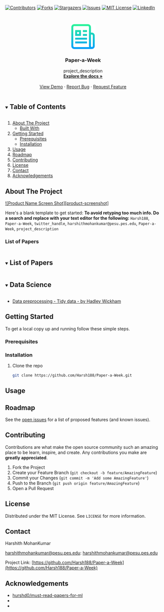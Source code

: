 <!--
*** Thanks for checking out the Best-README-Template. If you have a suggestion
*** that would make this better, please fork the repo and create a pull request
*** or simply open an issue with the tag "enhancement".
*** Thanks again! Now go create something AMAZING! :D
***
***
***
*** To avoid retyping too much info. Do a search and replace for the following:
*** Harsh188, Paper-a-Week, twitter_handle, harshithmohankumar@pesu.pes.edu, Paper-a-Week, project_description
-->



<!-- PROJECT SHIELDS -->
<!--
*** I'm using markdown "reference style" links for readability.
*** Reference links are enclosed in brackets [ ] instead of parentheses ( ).
*** See the bottom of this document for the declaration of the reference variables
*** for contributors-url, forks-url, etc. This is an optional, concise syntax you may use.
*** https://www.markdownguide.org/basic-syntax/#reference-style-links
-->
[![Contributors][contributors-shield]][contributors-url]
[![Forks][forks-shield]][forks-url]
[![Stargazers][stars-shield]][stars-url]
[![Issues][issues-shield]][issues-url]
[![MIT License][license-shield]][license-url]
[![LinkedIn][linkedin-shield]][linkedin-url]



<!-- PROJECT LOGO -->
<br />
<p align="center">
  <a href="https://github.com/Harsh188/Paper-a-Week">
    <img src="images/logo.png" alt="Logo" width="80" height="80">
  </a>

  <h3 align="center">Paper-a-Week</h3>

  <p align="center">
    project_description
    <br />
    <a href="https://github.com/Harsh188/Paper-a-Week"><strong>Explore the docs »</strong></a>
    <br />
    <br />
    <a href="https://github.com/Harsh188/Paper-a-Week">View Demo</a>
    ·
    <a href="https://github.com/Harsh188/Paper-a-Week/issues">Report Bug</a>
    ·
    <a href="https://github.com/Harsh188/Paper-a-Week/issues">Request Feature</a>
  </p>
</p>



<!-- TABLE OF CONTENTS -->
<details open="open">
  <summary><h2 style="display: inline-block">Table of Contents</h2></summary>
  <ol>
    <li>
      <a href="#about-the-project">About The Project</a>
      <ul>
        <li><a href="#built-with">Built With</a></li>
      </ul>
    </li>
    <li>
      <a href="#getting-started">Getting Started</a>
      <ul>
        <li><a href="#prerequisites">Prerequisites</a></li>
        <li><a href="#installation">Installation</a></li>
      </ul>
    </li>
    <li><a href="#usage">Usage</a></li>
    <li><a href="#roadmap">Roadmap</a></li>
    <li><a href="#contributing">Contributing</a></li>
    <li><a href="#license">License</a></li>
    <li><a href="#contact">Contact</a></li>
    <li><a href="#acknowledgements">Acknowledgements</a></li>
  </ol>
</details>



<!-- ABOUT THE PROJECT -->
## About The Project

[![Product Name Screen Shot][product-screenshot]]()

Here's a blank template to get started:
**To avoid retyping too much info. Do a search and replace with your text editor for the following:**
`Harsh188`, `Paper-a-Week`, `twitter_handle`, `harshithmohankumar@pesu.pes.edu`, `Paper-a-Week`, `project_description`


### List of Papers

<!-- LIST OF PAPERS -->
<details open="open">
  <summary><h2 style="display: inline-block">List of Papers</h2></summary>
  <details open='close'>
    <summary><h2 style="display: inline-block">Data Science</h2></summary>
    <ul>
      <li><a href='https://vita.had.co.nz/papers/tidy-data.pdf'>Data preprocessing - Tidy data - by Hadley Wickham</a></li>
    </ul>
  </details>
</details>

<!-- GETTING STARTED -->
## Getting Started

To get a local copy up and running follow these simple steps.

### Prerequisites


### Installation

1. Clone the repo
   ```sh
   git clone https://github.com/Harsh188/Paper-a-Week.git
   ```

<!-- USAGE EXAMPLES -->
## Usage



<!-- ROADMAP -->
## Roadmap

See the [open issues](https://github.com/Harsh188/Paper-a-Week/issues) for a list of proposed features (and known issues).



<!-- CONTRIBUTING -->
## Contributing

Contributions are what make the open source community such an amazing place to be learn, inspire, and create. Any contributions you make are **greatly appreciated**.

1. Fork the Project
2. Create your Feature Branch (`git checkout -b feature/AmazingFeature`)
3. Commit your Changes (`git commit -m 'Add some AmazingFeature'`)
4. Push to the Branch (`git push origin feature/AmazingFeature`)
5. Open a Pull Request



<!-- LICENSE -->
## License

Distributed under the MIT License. See `LICENSE` for more information.



<!-- CONTACT -->
## Contact

Harshith MohanKumar

harshithmohankumar@pesu.pes.edu: harshithmohankumar@pesu.pes.edu 

Project Link: [https://github.com/Harsh188/Paper-a-Week](https://github.com/Harsh188/Paper-a-Week)



<!-- ACKNOWLEDGEMENTS -->
## Acknowledgements

* [hurshd0/must-read-papers-for-ml](https://github.com/hurshd0/must-read-papers-for-ml)
* []()
* []()





<!-- MARKDOWN LINKS & IMAGES -->
<!-- https://www.markdownguide.org/basic-syntax/#reference-style-links -->
[contributors-shield]: https://img.shields.io/github/contributors/Harsh188/Paper-a-Week.svg?style=for-the-badge
[contributors-url]: https://github.com/Harsh188/Paper-a-Week/graphs/contributors
[forks-shield]: https://img.shields.io/github/forks/Harsh188/Paper-a-Week.svg?style=for-the-badge
[forks-url]: https://github.com/Harsh188/Paper-a-Week/network/members
[stars-shield]: https://img.shields.io/github/stars/Harsh188/Paper-a-Week.svg?style=for-the-badge
[stars-url]: https://github.com/Harsh188/Paper-a-Week/stargazers
[issues-shield]: https://img.shields.io/github/issues/Harsh188/Paper-a-Week.svg?style=for-the-badge
[issues-url]: https://github.com/Harsh188/Paper-a-Week/issues
[license-shield]: https://img.shields.io/github/license/Harsh188/Paper-a-Week.svg?style=for-the-badge
[license-url]: https://github.com/Harsh188/Paper-a-Week/blob/master/LICENSE.txt
[linkedin-shield]: https://img.shields.io/badge/-LinkedIn-black.svg?style=for-the-badge&logo=linkedin&colorB=555
[linkedin-url]: https://www.linkedin.com/in/harsh188/
